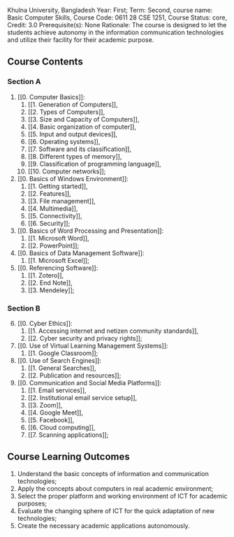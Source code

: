 Khulna University, Bangladesh
Year: First; Term: Second,
course name: Basic Computer Skills,
Course Code: 0611 28 CSE 1251,
Course Status: core,
Credit: 3.0
Prerequisite(s): None
Rationale: The course is designed to let the students achieve autonomy in the information communication technologies and utilize their facility for their academic purpose.
## Course Contents
### Section A
1. [[0. Computer Basics]]:
	1. [[1. Generation of Computers]],
	2. [[2. Types of Computers]],
	3. [[3. Size and Capacity of Computers]],
	4. [[4. Basic organization of computer]],
	5. [[5. Input and output devices]],
	6. [[6. Operating systems]],
	7. [[7. Software and its classification]],
	8. [[8. Different types of memory]],
	9. [[9. Classification of programming language]],
	10. [[10. Computer networks]];
2. [[0. Basics of Windows Environment]]:
	1. [[1. Getting started]],
	2. [[2. Features]],
	3. [[3. File management]],
	4. [[4. Multimedia]],
	5. [[5. Connectivity]],
	6. [[6. Security]];
3. [[0. Basics of Word Processing and Presentation]]:
	1. [[1. Microsoft Word]],
	2. [[2. PowerPoint]];
4. [[0. Basics of Data Management Software]]:
	1. [[1. Microsoft Excel]];
5. [[0. Referencing Software]]:
	1. [[1. Zotero]],
	2. [[2. End Note]],
	3. [[3. Mendeley]];
### Section B
6. [[0. Cyber Ethics]]:
	1. [[1. Accessing internet and netizen community standards]],
	2. [[2. Cyber security and privacy rights]];
7. [[0. Use of Virtual Learning Management Systems]]:
	1. [[1. Google Classroom]];
8. [[0. Use of Search Engines]]:
	1. [[1. General Searches]],
	2. [[2. Publication and resources]];
9. [[0. Communication and Social Media Platforms]]:
	1. [[1. Email services]],
	2. [[2. Institutional email service setup]],
	3. [[3. Zoom]],
	4. [[4. Google Meet]],
	5. [[5. Facebook]],
	6. [[6. Cloud computing]],
	7. [[7. Scanning applications]];

## Course Learning Outcomes
1. Understand the basic concepts of information and communication technologies;
2. Apply the concepts about computers in real academic environment;
3. Select the proper platform and working environment of ICT for academic purposes;
4. Evaluate the changing sphere of ICT for the quick adaptation of new technologies;
5. Create the necessary academic applications autonomously.